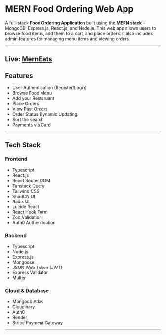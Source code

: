 #  ****MERN Food Ordering Web App****

A full-stack **Food Ordering Application** built using the **MERN stack** – MongoDB, Express.js, React.js, and Node.js. This web app allows users to browse food items, add them to a cart, and place orders. It also includes admin features for managing menu items and viewing orders.

---
Live: [MernEats](https://mern-food-ordering-app-frontend-5xqt.onrender.com/)
---

##  Features

-  User Authentication (Register/Login)
-  Browse Food Menu
-  Add your Restaruant
-  Place Orders
-  View Past Orders
-  Order Status Dynamic Updating.
-  Sort the search 
-  Payments via Card

---

##  Tech Stack

###  Frontend
- Typescript
- React.js
- React Router DOM
- Tanstack Query
- Tailwind CSS 
- ShadCN UI
- Radix UI
- Lucide React
- React Hook Form
- Zod Validation
- Auth0 Authentication

###  Backend
- Typescript
- Node.js
- Express.js
- Mongoose
- JSON Web Token (JWT)
- Express Validator
- Multer

###  Cloud & Database 
- Mongodb Atlas
- Cloudinary
- Auth0
- Render
- Stripe Payment Gateway

---

